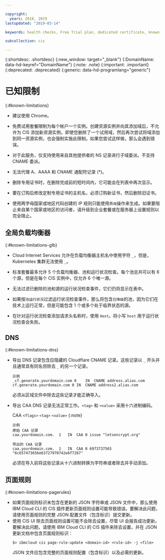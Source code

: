 ```yaml
---

copyright:
  years: 2018, 2019
lastupdated: "2019-03-14"

keywords: health checks, Free Trial plan, dedicated certificate, known issues

subcollection: cis

---
```


{:shortdesc: .shortdesc}
{:new_window: target="_blank"}
{:DomainName: data-hd-keyref="DomainName"} 
{:note: .note} 
{:important: .important} 
{:deprecated: .deprecated} 
{:generic: data-hd-programlang="generic"}

# 已知限制
{:#known-limitations}

 * 建议使用 Chrome。
 
 * 免费试用套餐限制为每个帐户一个实例。创建资源实例并向其添加域后，不允许为 CIS 添加新资源实例。即使您删除了一个试用域，然后再次尝试将域添加到同一资源实例，也会强制实施此限制。如果您尝试这样做，那么会遇到错误。

 * 对于此服务，仅支持使用来自其他提供者的 NS 记录进行子域委派。不支持 CNAME 委派。
  
 * 无法代理 A、AAAA 和 CNAME 通配符记录 (*)。

 * 删除专用证书时，在删除完成前的短时间内，它可能会在列表中再次显示。
 
 * 要在订购后修改定制专用证书的主机名，必须订购新证书，然后删除旧证书。 
 
 * 使用两字母国家或地区代码创建的 IP 规则只能使用`质询`操作来生成。如果要阻止来自某个国家或地区的访问者，请升级到企业套餐或在服务器上设置规则以完全阻止。

## 全局负载均衡器
{:#known-limitations-glb}

 * Cloud Internet Services 允许在负载均衡器主机名中使用字符 `_`，但是，Kubernetes 集群无法使用 `_`。 

 * 标准套餐最多允许 5 个负载均衡器、池和运行状况检查。每个池总共可以有 6 个源，但是在每个 CIS 实例中，仅允许 6 个唯一源。

* 无法过滤已删除的池和源的运行状况检查事件，它们仍将显示在表中。

* 如果按`池运行状况`过滤运行状况检查事件，那么将包含`已降级`的池，因为它们在技术上运行正常，但是可能包含 1 个或多个处于临界状态的源。

* 在针对运行状况检查添加请求头名称时，使用 `Host`。将小写 `host` 用于运行状况检查会失败。

## DNS
{:#known-limitations-dns}

 * 导出 DNS 记录包含应隐藏的 Cloudflare CNAME 记录。这些记录以 `_` 开头并且通常具有同名但除去 `_` 的另一个记录。
   ```
   示例
   _cf.generate.yourdomain.com 0	IN	CNAME address.alias.com
   cf.generate.yourdomain.com 0	IN	CNAME address2.alias.com
   ```
 
   必须从区域文件中除去这些记录才能正确导入。
 
 * 导出 CAA DNS 记录无法正常工作。`<tag>` 和 `<value>` 采用十六进制编码。 
 
    CAA `<flags>` `<tag>` `<value>`
  {:note}
   ```
   示例
   原始 CAA 记录
   caa.yourdomain.com.	1	IN	CAA	0 issue "letsencrypt.org"
 
   导出的 CAA 记录
   caa.yourdomain.com.	1	IN	CAA	0 6973737565 "6c657473656e63727970742e6f7267"
   ```
   必须在导入前将这些记录从十六进制转换为字符串或者除去并手动添加。

## 页面规则
{:#known-limitations-pagerules}

   * 如果页面规则标识未包含在更新的 JSON 字符串或 JSON 文件中，那么使用 IBM Cloud CLI 的 CIS 插件更新页面规则设置可能导致错误。要解决此问题，请使用页面规则的完整 JSON 配置文件（包含标识）提交更新。
   * 使用 CIS UI 除去页面规则设置可能不会除去设置，尽管 UI 会报告成功更新。要解决此问题，请使用 IBM Cloud CLI 的 CIS 插件来除去设置，并在 JSON 更新文档中包含页面规则标识：
      ```
      $> ibmcloud cis page-rule-update <domain-id> <rule-id> -j <file>
      ```
      JSON 文件应包含完整的页面规则配置（包含标识）以及必需的更新。
